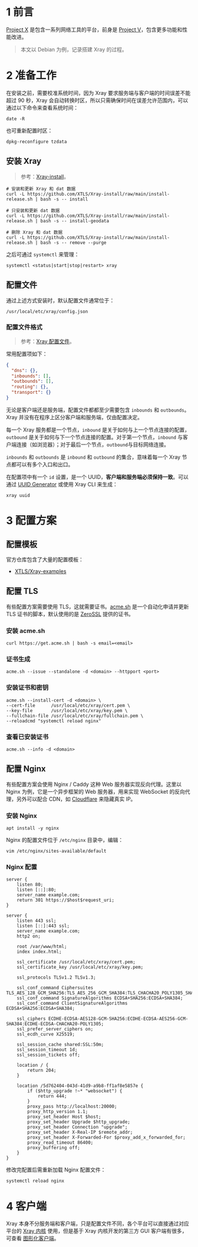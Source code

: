 # 1 前言

[Project X](https://xtls.github.io/) 是包含一系列网络工具的平台，前身是 [Project V](https://www.v2fly.org/)，包含更多功能和性能改进。

> 本文以 Debian 为例，记录搭建 Xray 的过程。

# 2 准备工作

在安装之前，需要校准系统时间，因为 Xray 要求服务端与客户端的时间误差不能超过 90 秒，Xray 会自动转换时区，所以只需确保时间在误差允许范围内，可以通过以下命令来查看系统时间：

```shell
date -R
```

也可重新配置时区：

```shell
dpkg-reconfigure tzdata
```

## 安装 Xray

> 参考：[Xray-install](https://github.com/XTLS/Xray-install)。

```shell
# 安装和更新 Xray 和 dat 数据
curl -L https://github.com/XTLS/Xray-install/raw/main/install-release.sh | bash -s -- install

# 只安装和更新 dat 数据
curl -L https://github.com/XTLS/Xray-install/raw/main/install-release.sh | bash -s -- install-geodata

# 删除 Xray 和 dat 数据
curl -L https://github.com/XTLS/Xray-install/raw/main/install-release.sh | bash -s -- remove --purge
```

之后可通过 `systemctl` 来管理：

```shell
systemctl <status|start|stop|restart> xray
```

## 配置文件

通过上述方式安装时，默认配置文件通常位于：

```
/usr/local/etc/xray/config.json
```

### 配置文件格式

> 参考：[Xray 配置文件](https://xtls.github.io/config/)。

常用配置项如下：

```json
{
  "dns": {},
  "inbounds": [],
  "outbounds": [],
  "routing": {},
  "transport": {}
}
```

无论是客户端还是服务端，配置文件都都至少需要包含 `inbounds` 和 `outbounds`。Xray 并没有在程序上区分客户端和服务端，仅由配置决定。

每一个 Xray 服务都是一个节点，`inbound` 是关于如何与上一个节点连接的配置，`outbound` 是关于如何与下一个节点连接的配置。对于第一个节点，`inbound` 与客户端连接（如浏览器）；对于最后一个节点，`outbound`与目标网络连接。

`inbounds` 和 `outbounds` 是 `inbound` 和 `outbound` 的集合，意味着每一个 Xray 节点都可以有多个入口和出口。

在配置项中有一个 `id` 设置，是一个 UUID，**客户端和服务端必须保持一致**。可以通过 [UUID Generator](https://www.uuidgenerator.net/) 或使用 Xray CLI 来生成：

```shell
xray uuid
```

# 3 配置方案

## 配置模板

官方仓库包含了大量的配置模板：

- [XTLS/Xray-examples](https://github.com/XTLS/Xray-examples)

## 配置 TLS

有些配置方案需要使用 TLS，这就需要证书。[acme.sh](https://github.com/acmesh-official/acme.sh) 是一个自动化申请并更新 TLS 证书的脚本，默认使用的是 [ZeroSSL](https://zerossl.com/) 提供的证书。

### 安装 acme.sh

```shell
curl https://get.acme.sh | bash -s email=<email>
```

### 证书生成

```shell
acme.sh --issue --standalone -d <domain> --httpport <port>
```

### 安装证书和密钥

```shell
acme.sh --install-cert -d <domain> \
--cert-file      /usr/local/etc/xray/cert.pem \
--key-file       /usr/local/etc/xray/key.pem \
--fullchain-file /usr/local/etc/xray/fullchain.pem \
--reloadcmd "systemctl reload nginx"
```

### 查看已安装证书

```
acme.sh --info -d <domain>
```

## 配置 Nginx

有些配置方案会使用 Nginx / Caddy 这种 Web 服务器实现反向代理。这里以 Nginx 为例，它是一个异步框架的 Web 服务器，用来实现 WebSocket 的反向代理，另外可以配合 CDN，如 [Cloudflare](https://www.cloudflare.com/) 来隐藏真实 IP。

### 安装 Nginx

```shell
apt install -y nginx
```

Nginx 的配置文件位于 `/etc/nginx` 目录中，编辑：

```shell
vim /etc/nginx/sites-available/default
```

### Nginx 配置

```nginx
server {
    listen 80;
    listen [::]:80;
    server_name example.com;
    return 301 https://$host$request_uri;
}

server {
    listen 443 ssl;
    listen [::]:443 ssl;
    server_name example.com;
    http2 on;

    root /var/www/html;
    index index.html;

    ssl_certificate /usr/local/etc/xray/cert.pem;
    ssl_certificate_key /usr/local/etc/xray/key.pem;

    ssl_protocols TLSv1.2 TLSv1.3;

    ssl_conf_command Ciphersuites TLS_AES_128_GCM_SHA256:TLS_AES_256_GCM_SHA384:TLS_CHACHA20_POLY1305_SHA256;
    ssl_conf_command SignatureAlgorithms ECDSA+SHA256:ECDSA+SHA384;
    ssl_conf_command ClientSignatureAlgorithms ECDSA+SHA256:ECDSA+SHA384;

    ssl_ciphers ECDHE-ECDSA-AES128-GCM-SHA256:ECDHE-ECDSA-AES256-GCM-SHA384:ECDHE-ECDSA-CHACHA20-POLY1305;
    ssl_prefer_server_ciphers on;
    ssl_ecdh_curve X25519;

    ssl_session_cache shared:SSL:50m;
    ssl_session_timeout 1d;
    ssl_session_tickets off;

    location / {
        return 204;
    }

    location /5d762404-043d-41d9-a9b8-ff1af8e5857e {
        if ($http_upgrade !~* "websocket") {
            return 444;
        }
        proxy_pass http://localhost:20000;
        proxy_http_version 1.1;
        proxy_set_header Host $host;
        proxy_set_header Upgrade $http_upgrade;
        proxy_set_header Connection "upgrade";
        proxy_set_header X-Real-IP $remote_addr;
        proxy_set_header X-Forwarded-For $proxy_add_x_forwarded_for;
        proxy_read_timeout 86400;
        proxy_buffering off;
    }
}
```

修改完配置后需重新加载 Nginx 配置文件：

```shell
systemctl reload nginx
```

# 4 客户端

Xray 本身不分服务端和客户端，只是配置文件不同，各个平台可以直接通过对应平台的 [Xray 内核](https://github.com/XTLS/Xray-core/releases) 使用，但是基于 Xray 内核开发的第三方 GUI 客户端有很多，可查看 [图形化客户端](https://xtls.github.io/document/install.html#%E5%9B%BE%E5%BD%A2%E5%8C%96%E5%AE%A2%E6%88%B7%E7%AB%AF)。
